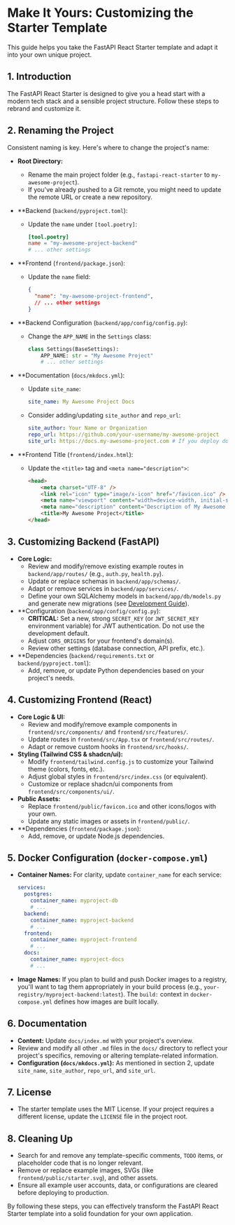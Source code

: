# Make It Yours: Customizing the Starter Template

This guide helps you take the FastAPI React Starter template and adapt it into your own unique project.

## 1. Introduction

The FastAPI React Starter is designed to give you a head start with a modern tech stack and a sensible project structure. Follow these steps to rebrand and customize it.

## 2. Renaming the Project

Consistent naming is key. Here's where to change the project's name:

*   **Root Directory:**
    *   Rename the main project folder (e.g., `fastapi-react-starter` to `my-awesome-project`).
    *   If you've already pushed to a Git remote, you might need to update the remote URL or create a new repository.

*   **Backend (`backend/pyproject.toml`):
    *   Update the `name` under `[tool.poetry]`:
        ```toml
        [tool.poetry]
        name = "my-awesome-project-backend"
        # ... other settings
        ```

*   **Frontend (`frontend/package.json`):
    *   Update the `name` field:
        ```json
        {
          "name": "my-awesome-project-frontend",
          // ... other settings
        }
        ```

*   **Backend Configuration (`backend/app/config/config.py`):
    *   Change the `APP_NAME` in the `Settings` class:
        ```python
        class Settings(BaseSettings):
            APP_NAME: str = "My Awesome Project"
            # ... other settings
        ```

*   **Documentation (`docs/mkdocs.yml`):
    *   Update `site_name`:
        ```yaml
        site_name: My Awesome Project Docs
        ```
    *   Consider adding/updating `site_author` and `repo_url`:
        ```yaml
        site_author: Your Name or Organization
        repo_url: https://github.com/your-username/my-awesome-project
        site_url: https://docs.my-awesome-project.com # If you deploy docs publicly
        ```

*   **Frontend Title (`frontend/index.html`):
    *   Update the `<title>` tag and `<meta name="description">`:
        ```html
        <head>
            <meta charset="UTF-8" />
            <link rel="icon" type="image/x-icon" href="/favicon.ico" />
            <meta name="viewport" content="width=device-width, initial-scale=1.0" />
            <meta name="description" content="Description of My Awesome Project." />
            <title>My Awesome Project</title>
        </head>
        ```

## 3. Customizing Backend (FastAPI)

*   **Core Logic:**
    *   Review and modify/remove existing example routes in `backend/app/routes/` (e.g., `auth.py`, `health.py`).
    *   Update or replace schemas in `backend/app/schemas/`.
    *   Adapt or remove services in `backend/app/services/`.
    *   Define your own SQLAlchemy models in `backend/app/db/models.py` and generate new migrations (see [Development Guide](development.md#database-migrations)).
*   **Configuration (`backend/app/config/config.py`):
    *   **CRITICAL:** Set a new, strong `SECRET_KEY` (or `JWT_SECRET_KEY` environment variable) for JWT authentication. Do not use the development default.
    *   Adjust `CORS_ORIGINS` for your frontend's domain(s).
    *   Review other settings (database connection, API prefix, etc.).
*   **Dependencies (`backend/requirements.txt` or `backend/pyproject.toml`):
    *   Add, remove, or update Python dependencies based on your project's needs.

## 4. Customizing Frontend (React)

*   **Core Logic & UI:**
    *   Review and modify/remove example components in `frontend/src/components/` and `frontend/src/features/`.
    *   Update routes in `frontend/src/App.tsx` or `frontend/src/routes/`.
    *   Adapt or remove custom hooks in `frontend/src/hooks/`.
*   **Styling (Tailwind CSS & shadcn/ui):**
    *   Modify `frontend/tailwind.config.js` to customize your Tailwind theme (colors, fonts, etc.).
    *   Adjust global styles in `frontend/src/index.css` (or equivalent).
    *   Customize or replace shadcn/ui components from `frontend/src/components/ui/`.
*   **Public Assets:**
    *   Replace `frontend/public/favicon.ico` and other icons/logos with your own.
    *   Update any static images or assets in `frontend/public/`.
*   **Dependencies (`frontend/package.json`):
    *   Add, remove, or update Node.js dependencies.

## 5. Docker Configuration (`docker-compose.yml`)

*   **Container Names:** For clarity, update `container_name` for each service:
    ```yaml
    services:
      postgres:
        container_name: myproject-db
        # ...
      backend:
        container_name: myproject-backend
        # ...
      frontend:
        container_name: myproject-frontend
        # ...
      docs:
        container_name: myproject-docs
        # ...
    ```
*   **Image Names:** If you plan to build and push Docker images to a registry, you'll want to tag them appropriately in your build process (e.g., `your-registry/myproject-backend:latest`). The `build:` context in `docker-compose.yml` defines how images are built locally.

## 6. Documentation

*   **Content:** Update `docs/index.md` with your project's overview.
*   Review and modify all other `.md` files in the `docs/` directory to reflect your project's specifics, removing or altering template-related information.
*   **Configuration (`docs/mkdocs.yml`):** As mentioned in section 2, update `site_name`, `site_author`, `repo_url`, and `site_url`.

## 7. License

*   The starter template uses the MIT License. If your project requires a different license, update the `LICENSE` file in the project root.

## 8. Cleaning Up

*   Search for and remove any template-specific comments, `TODO` items, or placeholder code that is no longer relevant.
*   Remove or replace example images, SVGs (like `frontend/public/starter.svg`), and other assets.
*   Ensure all example user accounts, data, or configurations are cleared before deploying to production.

By following these steps, you can effectively transform the FastAPI React Starter template into a solid foundation for your own application.